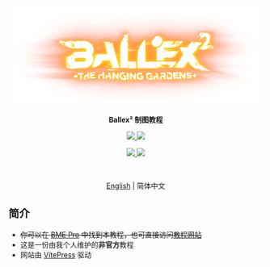 <p align='center'>
  <img src='./docs/public/images/Ballex2HeroDark.png' />
</p>

<p align='center'><b>Ballex² 制图教程</b></p>

<p align='center'>
  <a href='https://store.steampowered.com/app/1383570/'>
    <img src='https://img.shields.io/badge/Steam-Ballex%C2%B2:%20The%20Hanging%20Gardens-235?style=flat'/>
  </a>
  <a href='https://store.steampowered.com/app/1809190/'>
    <img src='https://img.shields.io/badge/Steam-Ballex%C2%B2%20--%20Map%20Editor%20(BME%20Pro)-235?style=flat' />
  </a>
</p>

<p align='center'>
  <a href='https://qm.qq.com/q/2mIPnK8JIk'>
    <img src='https://img.shields.io/badge/QQ%20Group-797934847-09f?style=flat'/>
  </a>
  <a href='https://discord.gg/5NygdBmksE/'>
    <img src='https://img.shields.io/badge/Discord-5NygdBmksE-56e?style=flat' />
  </a>
</p>

<!-- <p align='center'>
  <a href='https://github.com/Withered-Flower-0422/BST/blob/main/LICENSE'>
    <img src='https://img.shields.io/github/license/Withered-Flower-0422/BST'/>
  </a>
</p> -->

<br>

<p align='center'>
  <a href='./README.md'>English</a> | 简体中文
</p>

## 简介

- ~~你可以在 [BME Pro](https://store.steampowered.com/app/1809190/) 中找到本教程，也可直接访问[教程网站](https://tutorial.mushreb.com/)~~
- 这是一份由我个人维护的**非官方**教程
- 网站由 [VitePress](https://vitepress.dev/zh/) 驱动
